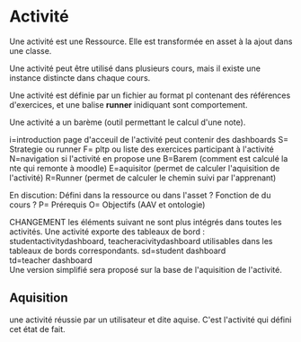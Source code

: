 
# Activité

Une activité est une Ressource.
Elle est transformée en asset à la ajout dans une classe.

Une activité peut être utilisé dans plusieurs cours, mais il existe une instance distincte dans chaque cours. 

Une activité  est définie par un fichier au format pl contenant des références d'exercices, et une balise **runner** inidiquant sont comportement. 

Une activité a un barème (outil permettant le calcul d'une note).


i=introduction  page d'acceuil de l'activité peut contenir des dashboards
S= Strategie  ou runner
F= pltp ou liste des exercices participant à l'activité
N=navigation si l'activité en propose une 
B=Barem (comment est calculé la nte qui remonte à moodle)
E=aquisitor (permet de calculer l'aquisition de l'activité) 
R=Runner (permet de calculer le chemin suivi par l'apprenant)

En discution: Défini dans la ressource ou dans l'asset ? Fonction de du cours ? 
P= Prérequis 
O= Objectifs (AAV et ontologie)

CHANGEMENT les éléments suivant ne sont plus intégrés dans toutes les activités. 
Une activité exporte des tableaux de bord : studentactivitydashboard, teacheracivitydashboard utilisables dans les tableaux de bords correspondants.
sd=student dashboard  
td=teacher dashboard  
Une version simplifié sera proposé sur la base de l'aquisition de l'activité.

## Aquisition

une activité réussie par un utilisateur et dite aquise. C'est l'activité qui défini cet état de fait.




